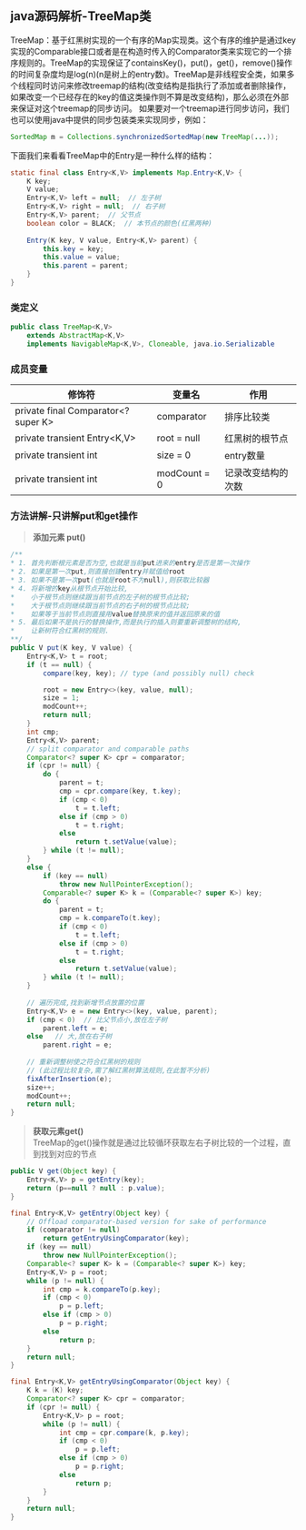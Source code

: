 ## java源码解析-TreeMap类

TreeMap：基于红黑树实现的一个有序的Map实现类。这个有序的维护是通过key实现的Comparable接口或者是在构造时传入的Comparator类来实现它的一个排序规则的。TreeMap的实现保证了containsKey()，put()，get()，remove()操作的时间复杂度均是log(n)(n是树上的entry数)。TreeMap是非线程安全类，如果多个线程同时访问来修改treemap的结构(改变结构是指执行了添加或者删除操作，如果改变一个已经存在的key的值这类操作则不算是改变结构)，那么必须在外部来保证对这个treemap的同步访问。
如果要对一个treemap进行同步访问，我们也可以使用java中提供的同步包装类来实现同步，例如：

```java
SortedMap m = Collections.synchronizedSortedMap(new TreeMap(...));
```
下面我们来看看TreeMap中的Entry是一种什么样的结构：
```java
static final class Entry<K,V> implements Map.Entry<K,V> {
    K key; 
    V value;
    Entry<K,V> left = null;  // 左子树
    Entry<K,V> right = null;  // 右子树
    Entry<K,V> parent;  // 父节点
    boolean color = BLACK;  // 本节点的颜色(红黑两种)
    
    Entry(K key, V value, Entry<K,V> parent) {
        this.key = key;
        this.value = value;
        this.parent = parent;
    }
}
```
### 类定义
```java
public class TreeMap<K,V>
    extends AbstractMap<K,V>
    implements NavigableMap<K,V>, Cloneable, java.io.Serializable
```
### 成员变量
| 修饰符                                 | 变量名          | 作用        |
| ----------------------------------- | ------------ | --------- |
| private final Comparator<? super K> | comparator   | 排序比较类     |
| private transient Entry\<K,V>       | root = null  | 红黑树的根节点   |
| private transient int               | size = 0     | entry数量   |
| private transient int               | modCount = 0 | 记录改变结构的次数 |

### 方法讲解-只讲解put和get操作
> **添加元素 put()**  

```java
/**
* 1. 首先判断根元素是否为空,也就是当前put进来的entry是否是第一次操作
* 2. 如果是第一次put,则直接创建entry并赋值给root
* 3. 如果不是第一次put(也就是root不为null),则获取比较器
* 4. 将新增的key从根节点开始比较,
*    小于根节点则继续跟当前节点的左子树的根节点比较;
*    大于根节点则继续跟当前节点的右子树的根节点比较;
*    如果等于当前节点则直接用value替换原来的值并返回原来的值
* 5. 最后如果不是执行的替换操作,而是执行的插入则要重新调整树的结构,
*    让新树符合红黑树的规则.
**/
public V put(K key, V value) {
    Entry<K,V> t = root;
    if (t == null) {
        compare(key, key); // type (and possibly null) check

        root = new Entry<>(key, value, null);
        size = 1;
        modCount++;
        return null;
    }
    int cmp;
    Entry<K,V> parent;
    // split comparator and comparable paths
    Comparator<? super K> cpr = comparator;
    if (cpr != null) {
        do {
            parent = t;
            cmp = cpr.compare(key, t.key);
            if (cmp < 0)
                t = t.left;
            else if (cmp > 0)
                t = t.right;
            else
                return t.setValue(value);
        } while (t != null);
    }
    else {
        if (key == null)
            throw new NullPointerException();
        Comparable<? super K> k = (Comparable<? super K>) key;
        do {
            parent = t;
            cmp = k.compareTo(t.key);
            if (cmp < 0)
                t = t.left;
            else if (cmp > 0)
                t = t.right;
            else
                return t.setValue(value);
        } while (t != null);
    }
    
    // 遍历完成,找到新增节点放置的位置
    Entry<K,V> e = new Entry<>(key, value, parent);
    if (cmp < 0)  // 比父节点小,放在左子树
        parent.left = e;
    else   // 大,放在右子树
        parent.right = e;
    
    // 重新调整树使之符合红黑树的规则
    // (此过程比较复杂,需了解红黑树算法规则,在此暂不分析)
    fixAfterInsertion(e);
    size++;
    modCount++;
    return null;
}
```
> **获取元素get()**  
> TreeMap的get()操作就是通过比较循环获取左右子树比较的一个过程，直到找到对应的节点

```java
public V get(Object key) {
    Entry<K,V> p = getEntry(key);
    return (p==null ? null : p.value);
}

final Entry<K,V> getEntry(Object key) {
    // Offload comparator-based version for sake of performance
    if (comparator != null)
        return getEntryUsingComparator(key);
    if (key == null)
        throw new NullPointerException();
    Comparable<? super K> k = (Comparable<? super K>) key;
    Entry<K,V> p = root;
    while (p != null) {
        int cmp = k.compareTo(p.key);
        if (cmp < 0)
            p = p.left;
        else if (cmp > 0)
            p = p.right;
        else
            return p;
    }
    return null;
}

final Entry<K,V> getEntryUsingComparator(Object key) {
    K k = (K) key;
    Comparator<? super K> cpr = comparator;
    if (cpr != null) {
        Entry<K,V> p = root;
        while (p != null) {
            int cmp = cpr.compare(k, p.key);
            if (cmp < 0)
                p = p.left;
            else if (cmp > 0)
                p = p.right;
            else
                return p;
        }
    }
    return null;
}
```
